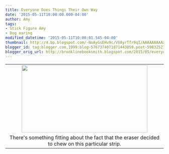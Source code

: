 ```yaml
---
title: Everyone Does Things Their Own Way
date: '2015-05-11T10:00:00.000-04:00'
author: Amy
tags:
- Stick Figure Amy
- Dog earing
modified_datetime: '2015-05-11T10:00:01.545-04:00'
thumbnail: http://4.bp.blogspot.com/-NoAyGsEHv9c/VVAyrTfr9qI/AAAAAAAAAxA/KEzbauuEm9g/s72-c/dog%2Bear.jpg
blogger_id: tag:blogger.com,1999:blog-5767374071871443859.post-5983252758680787525
blogger_orig_url: http://brooklinebooksmith.blogspot.com/2015/05/everyone-does-things-their-own-way.html
---
```


<table align="center" cellpadding="0" cellspacing="0" class="tr-caption-container" style="margin-left: auto; margin-right: auto; text-align: center;"><tbody><tr><td style="text-align: center;"><a href="http://4.bp.blogspot.com/-NoAyGsEHv9c/VVAyrTfr9qI/AAAAAAAAAxA/KEzbauuEm9g/s1600/dog%2Bear.jpg" imageanchor="1" style="margin-left: auto; margin-right: auto;"><img border="0" height="215" src="http://4.bp.blogspot.com/-NoAyGsEHv9c/VVAyrTfr9qI/AAAAAAAAAxA/KEzbauuEm9g/s400/dog%2Bear.jpg" width="400" /></a></td></tr><tr><td class="tr-caption" style="text-align: center;">There's something fitting about the fact that the eraser decided to chew on this particular strip.</td></tr></tbody></table><br /><br />